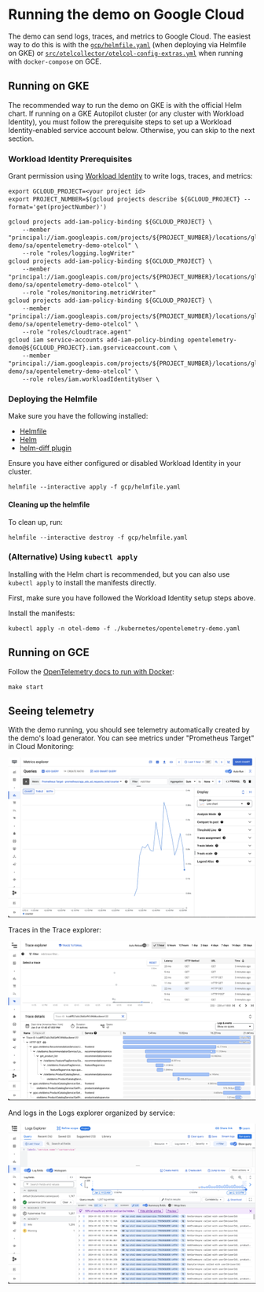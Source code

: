 # Running the demo on Google Cloud

The demo can send logs, traces, and metrics to Google Cloud. The easiest way to
do this is with the [`gcp/helmfile.yaml`](gcp/helmfile.yaml) (when
deploying via Helmfile on GKE) or
[`src/otelcollector/otelcol-config-extras.yml`](src/otelcollector/otelcol-config-extras.yml)
when running with `docker-compose` on GCE.

## Running on GKE

The recommended way to run the demo on GKE is with the official Helm chart. If
running on a GKE Autopilot cluster (or any cluster with Workload Identity), you
must follow the prerequisite steps to set up a Workload Identity-enabled service
account below. Otherwise, you can skip to the next section.

### Workload Identity Prerequisites

Grant permission using [Workload
Identity](https://cloud.google.com/kubernetes-engine/docs/how-to/workload-identity#authenticating_to)
to write logs, traces, and metrics:

```console
export GCLOUD_PROJECT=<your project id>
export PROJECT_NUMBER=$(gcloud projects describe ${GCLOUD_PROJECT} --format='get(projectNumber)')
```

```console
gcloud projects add-iam-policy-binding ${GCLOUD_PROJECT} \
    --member "principal://iam.googleapis.com/projects/${PROJECT_NUMBER}/locations/global/workloadIdentityPools/${PROJECT_ID}.svc.id.goog/subject/ns/otel-demo/sa/opentelemetry-demo-otelcol" \
    --role "roles/logging.logWriter"
gcloud projects add-iam-policy-binding ${GCLOUD_PROJECT} \
    --member "principal://iam.googleapis.com/projects/${PROJECT_NUMBER}/locations/global/workloadIdentityPools/${PROJECT_ID}.svc.id.goog/subject/ns/otel-demo/sa/opentelemetry-demo-otelcol" \
    --role "roles/monitoring.metricWriter"
gcloud projects add-iam-policy-binding ${GCLOUD_PROJECT} \
    --member "principal://iam.googleapis.com/projects/${PROJECT_NUMBER}/locations/global/workloadIdentityPools/${PROJECT_ID}.svc.id.goog/subject/ns/otel-demo/sa/opentelemetry-demo-otelcol" \
    --role "roles/cloudtrace.agent"
gcloud iam service-accounts add-iam-policy-binding opentelemetry-demo@${GCLOUD_PROJECT}.iam.gserviceaccount.com \
    --member "principal://iam.googleapis.com/projects/${PROJECT_NUMBER}/locations/global/workloadIdentityPools/${PROJECT_ID}.svc.id.goog/subject/ns/otel-demo/sa/opentelemetry-demo-otelcol" \
    --role roles/iam.workloadIdentityUser \
```

### Deploying the Helmfile

Make sure you have the following installed:

* [Helmfile](https://helmfile.readthedocs.io/en/stable/#installation)
* [Helm](https://helm.sh/docs/intro/install/)
* [helm-diff plugin](https://github.com/databus23/helm-diff)

Ensure you have either configured or disabled Workload Identity in your cluster.

```console
helmfile --interactive apply -f gcp/helmfile.yaml
```

#### Cleaning up the helmfile

To clean up, run:

```console
helmfile --interactive destroy -f gcp/helmfile.yaml
```

### (Alternative) Using `kubectl apply`

Installing with the Helm chart is recommended, but you can also use `kubectl
apply` to install the manifests directly.

First, make sure you have followed the Workload Identity setup steps above.

Install the manifests:

```console
kubectl apply -n otel-demo -f ./kubernetes/opentelemetry-demo.yaml
```

## Running on GCE

Follow the [OpenTelemetry docs to run with Docker](https://opentelemetry.io/docs/demo/docker-deployment/):

```console
make start
```

## Seeing telemetry

With the demo running, you should see telemetry automatically created by the
demo's load generator. You can see metrics under "Prometheus Target" in Cloud
Monitoring:

![metrics](gcp_metrics.png)

Traces in the Trace explorer:

![traces](gcp_traces.png)

And logs in the Logs explorer organized by service:

![logs](gcp_logs.png)
